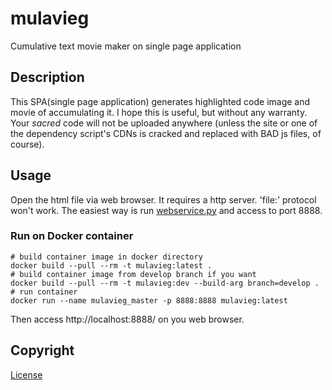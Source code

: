 # mulavieg

Cumulative text movie maker on single page application

## Description

This SPA(single page application) generates highlighted code image and movie of accumulating it.
I hope this is useful, but without any warranty.
Your *sacred* code will not be uploaded anywhere (unless the site or one of the dependency script's CDNs is cracked and replaced with BAD js files, of course).
 
## Usage

Open the html file via web browser. It requires a http server. 'file:' protocol won't work.
The easiest way is run [webservice.py](./src/webservice.py) and access to port 8888.

### Run on Docker container

~~~
# build container image in docker directory
docker build --pull --rm -t mulavieg:latest .
# build container image from develop branch if you want
docker build --pull --rm -t mulavieg:dev --build-arg branch=develop .
# run container
docker run --name mulavieg_master -p 8888:8888 mulavieg:latest
~~~

Then access http://localhost:8888/ on you web browser.

## Copyright

[License](./LICENSE)

